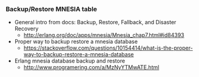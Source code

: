 ### Backup/Restore MNESIA table
* General intro from docs: Backup, Restore, Fallback, and Disaster Recovery
    - http://erlang.org/doc/apps/mnesia/Mnesia_chap7.html#id84393
* Proper way to backup restore a mnesia database
    - https://stackoverflow.com/questions/10154414/what-is-the-proper-way-to-backup-restore-a-mnesia-database
* Erlang mnesia database backup and restore
    - http://www.programering.com/a/MzNyYTMwATE.html
